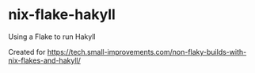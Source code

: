 # nix-flake-hakyll
Using a Flake to run Hakyll

Created for https://tech.small-improvements.com/non-flaky-builds-with-nix-flakes-and-hakyll/

